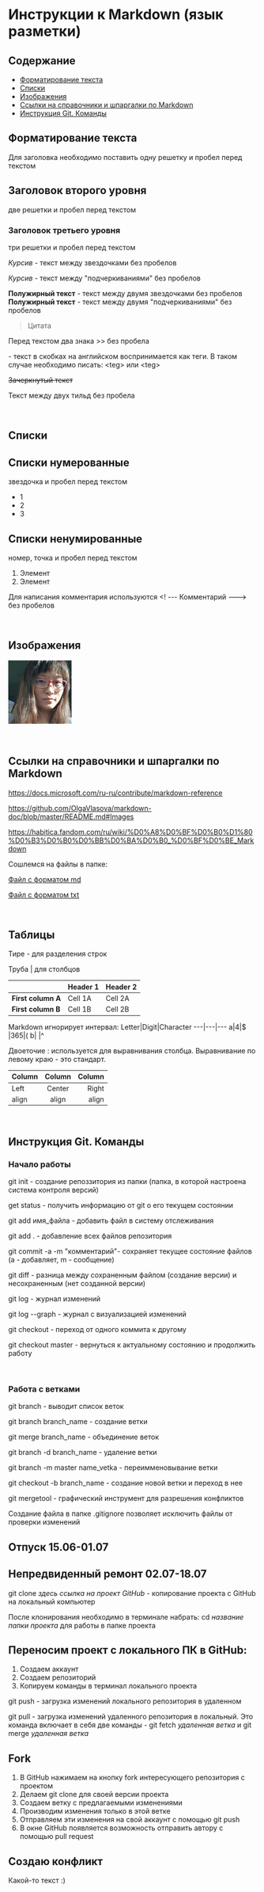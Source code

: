 # Инструкции к Markdown (язык разметки)

## **Содержание**

* [Форматирование текста](#содержание)
* [Списки](#списки)
* [Изображения](#изображения)
* [Ссылки на справочники и шпаргалки по Markdown](#ссылки-на-справочники-и-шпаргалки-по-markdown)
* [Инструкция Git. Команды](#инструкция-git-команды)

## **Форматирование текста**
Для заголовка необходимо поставить одну решетку и пробел перед текстом


## Заголовок второго уровня
две решетки и пробел перед текстом

### Заголовок третьего уровня
три решетки и пробел перед текстом

*Курсив* - текст между звездочками без пробелов

_Курсив_ - текст между "подчеркиваниями" без пробелов

**Полужирный текст** - текст между двумя звездочками без пробелов
__Полужирный текст__ - текст между двумя "подчеркиваниями" без пробелов

>Цитата

Перед текстом два знака >> без пробела

<teg> - текст в скобках на английском воспринимается как теги. В таком случае необходимо писать: \<teg> или &lt;teg&gt;

~~Зачеркнутый текст~~

Текст между двух тильд без пробела

<br>

## **Списки**
## Списки нумерованные 
звездочка и пробел перед текстом
* 1
* 2
* 3

## Списки ненумированные
номер, точка и пробел перед текстом
1. Элемент
2. Элемент

<!--- Here's my comment --->
Для написания комментария используются <! --- Комментарий ---> без пробелов

<br>

## **Изображения**


![Вставка изображения](avatar.jpg "it's me!")


<br>

## **Ссылки на справочники и шпаргалки по Markdown**

https://docs.microsoft.com/ru-ru/contribute/markdown-reference

https://github.com/OlgaVlasova/markdown-doc/blob/master/README.md#Images

https://habitica.fandom.com/ru/wiki/%D0%A8%D0%BF%D0%B0%D1%80%D0%B3%D0%B0%D0%BB%D0%BA%D0%B0_%D0%BF%D0%BE_Markdown

Сошлемся на файлы в папке:

[Файл с форматом md](Пример1.md)

[Файл с форматом txt](Пример2.txt)

<br>

## **Таблицы**

Тире - для разделения строк

Труба | для столбцов

|                  |Header 1 |Header 2|
|------------------|---------|--------|
|**First column A**|Cell 1A  |Cell 2A |
|**First column B**|Cell 1B  |Cell 2B |


Markdown игнорирует интервал:
Letter|Digit|Character
---|---|---
a|4|$
 |365|(
b| |^  


Двоеточие : используется для выравнивания столбца. Выравнивание по левому краю - это стандарт.

Column | Column | Column
:----- | :----: | -----:
Left   | Center | Right
align  | align  | align

<br>

## **Инструкция Git. Команды**

### **Начало работы**
git init - создание репоззитория из папки (папка, в которой настроена система контроля версий)

get status - получить информацию от git о его текущем состоянии

git add имя_файла - добавить файл в систему отслеживания

git add . - добавление всех файлов репозитория

git commit -a -m "комментарий"- сохраняет текущее состояние файлов (a - добавляет, m - сообщение)

git diff - разница между сохраненным файлом (создание версии) и несохраненным (нет созданной версии)

git log - журнал изменений

git log --graph - журнал с визуализацией изменений

git checkout - переход от одного коммита к другому

git checkout master - вернуться к актуальному состоянию и продолжить работу

<br>

### **Работа с ветками** 

git branch - выводит список веток

git branch branch_name - создание ветки

git merge branch_name - объединение веток

git branch -d branch_name - удаление ветки

git branch -m master name_vetka -  переимменовывание ветки

git checkout -b branch_name - создание новой ветки и переход в нее

git mergetool - графический инструмент для разрешения конфликтов

Создание файла в папке .gitignore позволяет исключить файлы от проверки изменений

## Отпуск 15.06-01.07
## Непредвиденный ремонт 02.07-18.07

<!--- Тестирование сохранения онлайн на сайте --->

git clone *здесь ссылка на проект GitHub* - копирование проекта с GitHub на локальный компьютер

После клонирования необходимо в терминале набрать:
cd *название папки проекта* для работы в папке проекта

## Переносим проект с локального ПК в GitHub:
1. Создаем аккаунт
2. Создаем репозиторий
3. Копируем команды в терминал локального проекта

git push - загрузка изменений локального репозитория в удаленном

git pull - загрузка изменений удаленного репозитория в локальный. Это команда включает в себя две команды - git fetch *удаленная* *ветка* и git merge *удаленная ветка*

## Fork
1. В GitHub нажимаем на кнопку fork интересующего репозитория с проектом
2. Делаем git clone для своей версии проекта
3. Создаем ветку с предлагаемыми изменениями
4. Производим изменения только в этой ветке
5. Отправляем эти изменения на свой аккаунт с помощью git push
6. В окне GitHub появляется возможность отправить автору с помощью pull request

## Создаю конфликт
Какой-то текст :)
